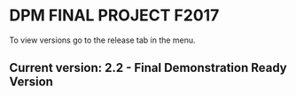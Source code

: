 # DPM FINAL PROJECT F2017
To view versions go to the release tab in the menu.
## Current version: 2.2 - Final Demonstration Ready Version
